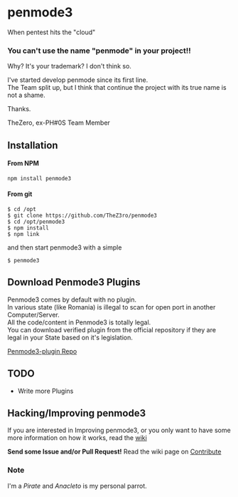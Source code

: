 # penmode3
When pentest hits the "cloud"

### You can't use the name "penmode" in your project!!
Why? It's your trademark? I don't think so.

I've started develop penmode since its first line.<br/>
The Team split up, but I think that continue the project with its true name is not a shame.

Thanks.

TheZero, ex-PH#0S Team Member

## Installation

#### From NPM
`npm install penmode3`

#### From git
```
$ cd /opt
$ git clone https://github.com/TheZ3ro/penmode3
$ cd /opt/penmode3
$ npm install
$ npm link
```
and then start penmode3 with a simple
```
$ penmode3
```

## Download Penmode3 Plugins

Penmode3 comes by default with no plugin. <br/>
In various state (like Romania) is illegal to scan for open port in another Computer/Server. <br/>
All the code/content in Penmode3 is totally legal. <br/>
You can download verified plugin from the official repository if they are legal in your State based on it's legislation. <br/>

[Penmode3-plugin Repo](http://github.com/TheZ3ro/penmode3-plugin)


## TODO

 * Write more Plugins


## Hacking/Improving penmode3
If you are interested in Improving penmode3, or you only want to have
some more information on how it works, read the [wiki](https://github.com/TheZ3ro/penmode3/wiki/)

**Send some Issue and/or Pull Request!**
Read the wiki page on [Contribute](https://github.com/TheZ3ro/penmode3/wiki/Contribute)

### Note
I'm a *Pirate* and *Anacleto* is my personal parrot.
